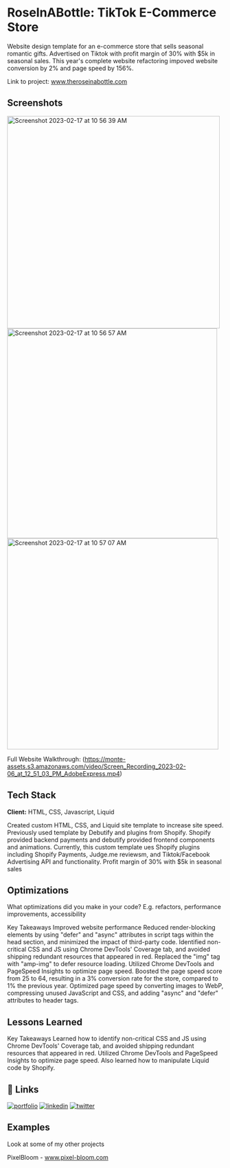 # RoseInABottle: TikTok E-Commerce Store

Website design template for an e-commerce store that sells seasonal romantic gifts. Advertised on Tiktok with profit margin of 30% with $5k in seasonal sales. This year's complete website refactoring impoved website conversion by 2% and page speed by 156%.

Link to project: www.theroseinabottle.com

## Screenshots
<img width="495" alt="Screenshot 2023-02-17 at 10 56 39 AM" src="https://user-images.githubusercontent.com/108776240/219703144-13f27fd2-8655-40a3-a319-3f87e626c2cc.png">

<img width="489" alt="Screenshot 2023-02-17 at 10 56 57 AM" src="https://user-images.githubusercontent.com/108776240/219703123-6c322036-3dc3-4f18-9be8-7eb63325a517.png">

<img width="492" alt="Screenshot 2023-02-17 at 10 57 07 AM" src="https://user-images.githubusercontent.com/108776240/219703093-d37d7e07-b373-44ae-9536-49bc3cdd3b74.png">

Full Website Walkthrough: (https://monte-assets.s3.amazonaws.com/video/Screen_Recording_2023-02-06_at_12_51_03_PM_AdobeExpress.mp4)


## Tech Stack

**Client:** HTML, CSS, Javascript, Liquid

Created custom HTML, CSS, and Liquid site template to increase site speed. Previously used template by Debutify and plugins from Shopify. Shopify provided backend payments and debutify provided frontend components and animations. Currently, this custom template ues Shopify plugins including Shopify Payments, Judge.me reviewsm, and Tiktok/Facebook Advertising API and functionality.
Profit margin of 30% with $5k in seasonal sales



## Optimizations

What optimizations did you make in your code? E.g. refactors, performance improvements, accessibility

Key Takeaways
Improved website performance
Reduced render-blocking elements by using "defer" and "async" attributes in script tags within the head section, and minimized the impact of third-party code.
Identified non-critical CSS and JS using Chrome DevTools' Coverage tab, and avoided shipping redundant resources that appeared in red.
Replaced the "img" tag with "amp-img" to defer resource loading.
Utilized Chrome DevTools and PageSpeed Insights to optimize page speed.
Boosted the page speed score from 25 to 64, resulting in a 3% conversion rate for the store, compared to 1% the previous year.
Optimized page speed by converting images to WebP, compressing unused JavaScript and CSS, and adding "async" and "defer" attributes to header tags.


## Lessons Learned
Key Takeaways
Learned how to identify non-critical CSS and JS using Chrome DevTools' Coverage tab, and avoided shipping redundant resources that appeared in red.
Utilized Chrome DevTools and PageSpeed Insights to optimize page speed.
Also learned how to manipulate Liquid code by Shopify.

## 🔗 Links
[![portfolio](https://img.shields.io/badge/my_portfolio-000?style=for-the-badge&logo=ko-fi&logoColor=white)](https://katherineoelsner.com/)
[![linkedin](https://img.shields.io/badge/linkedin-0A66C2?style=for-the-badge&logo=linkedin&logoColor=white)](https://www.linkedin.com/)
[![twitter](https://img.shields.io/badge/twitter-1DA1F2?style=for-the-badge&logo=twitter&logoColor=white)](https://twitter.com/)


## Examples

Look at some of my other projects

PixelBloom - www.pixel-bloom.com
